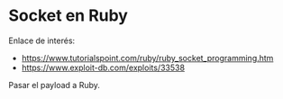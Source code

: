 
# Socket en Ruby

Enlace de interés:
* https://www.tutorialspoint.com/ruby/ruby_socket_programming.htm
* https://www.exploit-db.com/exploits/33538

Pasar el payload a Ruby.

